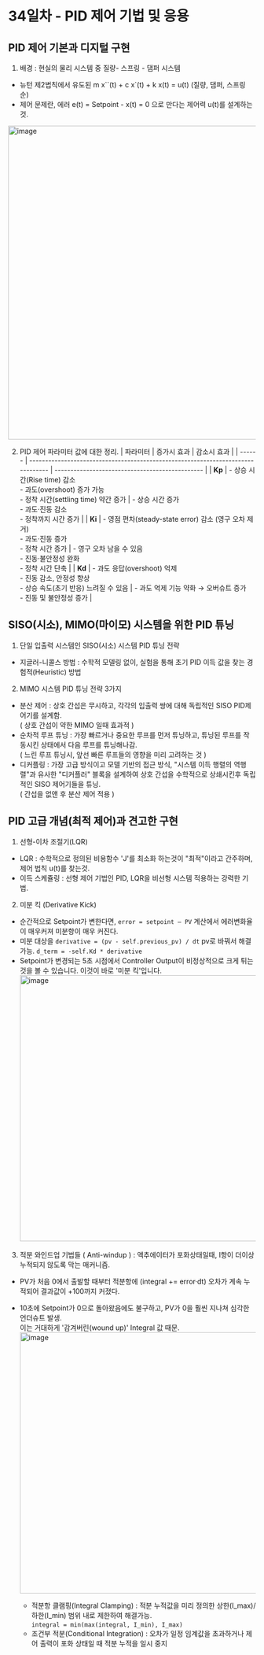 # 34일차 - PID 제어 기법 및 응용

## PID 제어 기본과 디지털 구현
1. 배경 : 현실의 물리 시스템 중 질량- 스프링 - 댐퍼 시스템
- 뉴턴 제2법칙에서 유도된 m x``(t) + c x`(t) + k x(t) = u(t) (질량, 댐퍼, 스프링 순)
- 제어 문제란, 에러 e(t) = Setpoint - x(t) = 0 으로 만다는 제어력 u(t)를 설계하는 것.

<img width="1043" height="638" alt="image" src="https://github.com/user-attachments/assets/1def3da2-3c55-41eb-89ee-7f81da3d2cfb" />

2. PID 제어 파라미터 값에 대한 정리.
| 파라미터   | 증가시 효과                                                                           | 감소시 효과                                          |
| ------ | -------------------------------------------------------------------------------- | ----------------------------------------------- |
| **Kp** | - 상승 시간(Rise time) 감소<br/>- 과도(overshoot) 증가 가능<br/>- 정착 시간(settling time) 약간 증가 | - 상승 시간 증가<br/>- 과도·진동 감소<br/>- 정착까지 시간 증가      |
| **Ki** | - 영점 편차(steady-state error) 감소 (영구 오차 제거)<br/>- 과도·진동 증가<br/>- 정착 시간 증가          | - 영구 오차 남을 수 있음<br/>- 진동·불안정성 완화<br/>- 정착 시간 단축 |
| **Kd** | - 과도 응답(overshoot) 억제<br/>- 진동 감소, 안정성 향상<br/>- 상승 속도(초기 반응) 느려질 수 있음            | - 과도 억제 기능 약화 → 오버슈트 증가<br/>- 진동 및 불안정성 증가      |

## SISO(시소), MIMO(마이모) 시스템을 위한 PID 튜닝
1. 단일 입출력 시스템인 SISO(시소) 시스템 PID 튜닝 전략
- 지글러-니콜스 방법 : 수학적 모델링 없이, 실험을 통해 초기 PID 이득 값을 찾는 경험적(Heuristic) 방법

2. MIMO 시스템 PID 튜닝 전략 3가지
- 분산 제어 : 상호 간섭은 무시하고, 각각의 입출력 쌍에 대해 독립적인 SISO PID제어기를 설계함.<br> ( 상호 간섭이 약한 MIMO 일때 효과적 )
- 순차적 루프 튜닝 : 가장 빠르거나 중요한 루프를 먼저 튜닝하고, 튜닝된 루프를 작동시킨 상태에서 다음 루프를 튜닝해나감.<br> ( 느린 루프 튜닝시, 앞선 빠른 루프들의 영향을 미리 고려하는 것 )
- 디커플링 : 가장 고급 방식이고 모델 기반의 접근 방식, "시스템 이득 행렬의 역행렬"과 유사한 "디커플러" 블록을 설계하여 상호 간섭을 수학적으로 상쇄시킨후 독립적인 SISO 제어기들을 튜닝.<br> ( 간섭을 없앤 후 분산 제어 적용 )

## PID 고급 개념(최적 제어)과 견고한 구현
1. 선형-이차 조절기(LQR)
- LQR : 수학적으로 정의된 비용함수 'J'를 최소화 하는것이 "최적"이라고 간주하며, 제어 법칙 u(t)를 찾는것.
- 이득 스케쥴링 : 선형 제어 기법인 PID, LQR을 비선형 시스템 적용하는 강력한 기법.

2. 미분 킥 (Derivative Kick)
- 순간적으로 Setpoint가 변한다면, `error = setpoint – PV` 계산에서 에러변화율이 매우커져 미분항이 매우 커진다.
- 미분 대상을 `derivative = (pv - self.previous_pv) / dt` pv로 바꿔서 해결가능.
        `d_term = -self.Kd * derivative`
- Setpoint가 변경되는 5초 시점에서 Controller Output이 비정상적으로 크게 튀는 것을 볼 수 있습니다. 이것이 바로 '미분 킥'입니다.<br>
  <img width="1007" height="541" alt="image" src="https://github.com/user-attachments/assets/ffa8b40c-ff9e-4daf-b205-1f197daacaaf" />

3. 적분 와인드업 기법들 ( Anti-windup ) : 액추에이터가 포화상태일때, I항이 더이상 누적되지 않도록 막는 매커니즘.
- PV가 처음 0에서 출발할 때부터 적분항에 (integral += error·dt) 오차가 계속 누적되어 결과값이 +100까지 커졌다.
- 10초에 Setpoint가 0으로 돌아왔음에도 불구하고, PV가 0을 훨씬 지나쳐 심각한 언더슈트 발생.<br> 이는 거대하게 '감겨버린(wound up)' Integral 값 때문.
  <img width="1022" height="531" alt="image" src="https://github.com/user-attachments/assets/f10a83a7-3902-4a03-bc60-c0fd1f5fc692" />

  - 적분항 클램핑(Integral Clamping) : 적분 누적값을 미리 정의한 상한(I_max)/하한(I_min) 범위 내로 제한하여 해결가능.<br>`integral = min(max(integral, I_min), I_max)`
  - 조건부 적분(Conditional Integration)	: 오차가 일정 임계값을 초과하거나 제어 출력이 포화 상태일 때 적분 누적을 일시 중지
